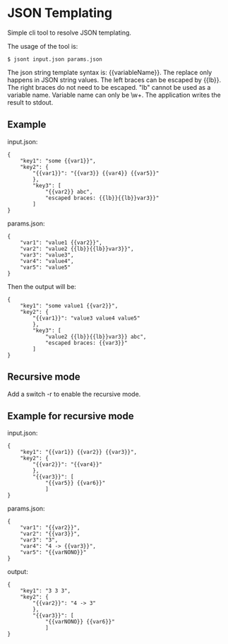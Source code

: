 # JSON Templating

Simple cli tool to resolve JSON templating. 

The usage of the tool is:

`$ jsont input.json params.json`

The json string template syntax is: {{variableName}}. The replace only happens in JSON string values. The left braces can be escaped by {{lb}}. The right braces do not need to be escaped. "lb" cannot be used as a variable name. Variable name can only be \w+. The application writes the result to stdout.

## Example

input.json:
```
{
    "key1": "some {{var1}}",
    "key2": {
        "{{var1}}": "{{var3}} {{var4}} {{var5}}"
        },
        "key3": [
            "{{var2}} abc",
            "escaped braces: {{lb}}{{lb}}var3}}"
        ]
}
```

params.json:
```
{
    "var1": "value1 {{var2}}",
    "var2": "value2 {{lb}}{{lb}}var3}}",
    "var3": "value3",
    "var4": "value4",
    "var5": "value5"
}
```
Then the output will be:
```
{
    "key1": "some value1 {{var2}}",
    "key2": {
        "{{var1}}": "value3 value4 value5"
        },
        "key3": [
            "value2 {{lb}}{{lb}}var3}} abc",
            "escaped braces: {{var3}}"
        ]
}
```

## Recursive mode

Add a switch -r to enable the recursive mode.

## Example for recursive mode


input.json:
```
{
    "key1": "{{var1}} {{var2}} {{var3}}",
    "key2": {
        "{{var2}}": "{{var4}}"
        },
        "{{var3}}": [
            "{{var5}} {{var6}}"
            ]
}
```
params.json:
```
{
    "var1": "{{var2}}",
    "var2": "{{var3}}",
    "var3": "3",
    "var4": "4 -> {{var3}}",
    "var5": "{{varNONO}}"
}
```
output:
```
{
    "key1": "3 3 3",
    "key2": {
        "{{var2}}": "4 -> 3"
        },
        "{{var3}}": [
            "{{varNONO}} {{var6}}"
            ]
}
```

